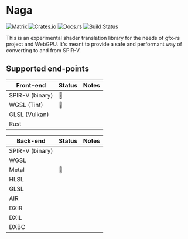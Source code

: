 # Naga

[![Matrix](https://img.shields.io/badge/Matrix-%23gfx%3Amatrix.org-blueviolet.svg)](https://matrix.to/#/#gfx:matrix.org)
[![Crates.io](https://img.shields.io/crates/v/naga.svg?label=naga)](https://crates.io/crates/naga)
[![Docs.rs](https://docs.rs/naga/badge.svg)](https://docs.rs/naga)
[![Build Status](https://travis-ci.org/gfx-rs/naga.svg?branch=master)](https://travis-ci.org/gfx-rs/naga)

This is an experimental shader translation library for the needs of gfx-rs project and WebGPU. It's meant to provide a safe and performant way of converting to and from SPIR-V.

## Supported end-points

Front-end       |       Status       | Notes |
--------------- | ------------------ | ----- |
SPIR-V (binary) | :construction:     |       |
WGSL (Tint)     | :construction:     |       |
GLSL (Vulkan)   |                    |       |
Rust            |                    |       |

Back-end        |       Status       | Notes |
--------------- | ------------------ | ----- |
SPIR-V (binary) |                    |       |
WGSL            |                    |       |
Metal           | :construction:     |       |
HLSL            |                    |       |
GLSL            |                    |       |
AIR             |                    |       |
DXIR            |                    |       |
DXIL            |                    |       |
DXBC            |                    |       |
